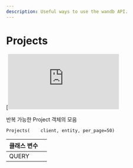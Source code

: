 ```yaml
---
description: Useful ways to use the wandb API.
---
```


# Projects

​​**​**[**​**![https://www.tensorflow.org/images/GitHub-Mark-32px.png](https://lh3.googleusercontent.com/iUuuIXKzeskW25u5JT9h-_nXN6P2LBMW7AdlM4nEpE6THSfLZR-h8dy5DxJv0UHnECbHLbr3vIXrPRdUPc5VCkpjcRuvthJURBY1naH8iILRb99x8Y1nz7y6SPLtxlDhmL1zxHclSZaMcaOoBw)GitHub에서 소스 확인하기](https://www.github.com/wandb/client/tree/master/wandb/apis/public.py#L622-L681)​

반복 가능한 Project 객체의 모음

```text
Projects(    client, entity, per_page=50)
```

| **클래스 변수** | ​ |
| :--- | :--- |
| QUERY | ​ |

[  
](https://docs.wandb.ai/ref/public-api/file)



